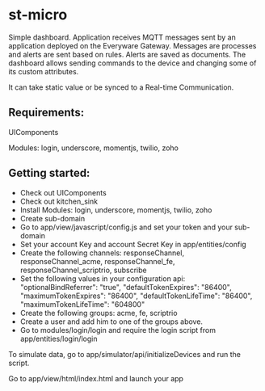 # st-micro
 
Simple dashboard. Application receives MQTT messages sent by an application deployed on the Everyware Gateway. Messages are processes and alerts are sent based on rules. Alerts are saved as documents. The dashboard allows sending commands to the device and changing some of its custom attributes.
  
  It can take static value or be synced to a Real-time Communication. 

## Requirements:
  
  UIComponents
  
  Modules: login, underscore, momentjs, twilio, zoho
  
## Getting started:

  - Check out UIComponents
  - Check out kitchen_sink
  - Install Modules: login, underscore, momentjs, twilio, zoho
  - Create sub-domain
  - Go to app/view/javascript/config.js and set your token and your sub-domain
  - Set your account Key and account Secret Key in app/entities/config
  - Create the following channels: responseChannel, responseChannel_acme, responseChannel_fe, responseChannel_scriptrio, subscribe
  - Set the following values in your configuration api:
    "optionalBindReferrer": "true", 
		"defaultTokenExpires": "86400", 
		"maximumTokenExpires": "86400", 
		"defaultTokenLifeTime": "86400", 
		"maximumTokenLifeTime": "604800"
  - Create the following groups: acme, fe, scriptrio 
  - Create a user and add him to one of the groups above.
  - Go to modules/login/login and require the login script from app/entities/login/login
  
To simulate data, go to app/simulator/api/initializeDevices and run the script.  

Go to app/view/html/index.html and launch your app
